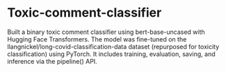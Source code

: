 # Toxic-comment-classifier
Built a binary toxic comment classifier using bert-base-uncased with Hugging Face Transformers. The model was fine-tuned on the llangnickel/long-covid-classification-data dataset (repurposed for toxicity classification) using PyTorch. It includes training, evaluation, saving, and inference via the pipeline() API.

